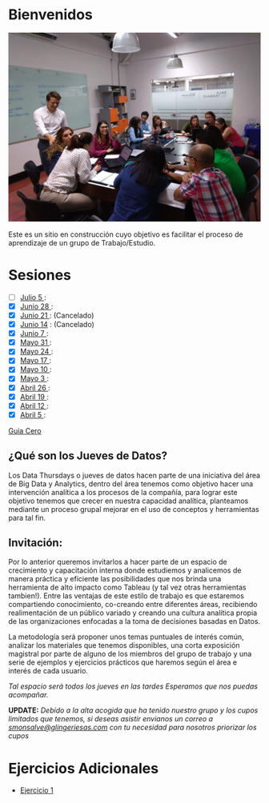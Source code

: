 # Bienvenidos

![Nosotros](/aux/5.jpeg)

Este es un sitio en construcción cuyo objetivo es facilitar el proceso de aprendizaje de un grupo de Trabajo/Estudio.

# Sesiones


- [ ] [Julio 5 ](/sesiones/20180705.md) :
- [x] [Junio 28 ](/sesiones/20180621.md) :
- [x] [Junio 21 ](/sesiones/20180621.md) :  (Cancelado)
- [x] [Junio 14](/sesiones/11.md) :  (Cancelado)
- [x] [Junio 7 ](/sesiones/10.md) :
- [x] [Mayo 31 ](/sesiones/9.md) :
- [x] [Mayo 24 ](/sesiones/8.md) :
- [x] [Mayo 17 ](/sesiones/7.md) :
- [x] [Mayo 10 ](/sesiones/6.md) :
- [x] [Mayo 3 ](/sesiones/5.md) :
- [x] [Abril 26 ](/sesiones/4.md) :
- [x] [Abril 19 ](/sesiones/3.md) :
- [x] [Abril 12 ](/sesiones/2.md) :
- [x] [Abril 5 ](/sesiones/1.md) :

[Guia Cero](sesiones/CapacitacionLeonisaGuiaCero.md)

## ¿Qué son los Jueves de Datos?

Los Data Thursdays o jueves de datos hacen parte de una iniciativa del área de Big Data y Analytics, dentro  del área tenemos como objetivo hacer una intervención analítica a los procesos de la compañía, para lograr este objetivo tenemos que crecer en nuestra capacidad analítica, planteamos mediante un proceso grupal mejorar en el uso de conceptos y herramientas para tal fin.

## Invitación:

Por lo anterior queremos invitarlos a hacer parte de un espacio de crecimiento y capacitación interna donde estudiemos y analicemos de manera práctica y eficiente las posibilidades que nos brinda una herramienta de alto impacto como Tableau (y tal vez otras herramientas tambien!).  Entre las ventajas de este estilo de trabajo es que estaremos compartiendo conocimiento, co-creando entre diferentes áreas, recibiendo realimentación de un público variado y creando una cultura analítica propia de las organizaciones enfocadas a la toma de decisiones basadas en Datos.

La metodología será proponer unos temas puntuales de interés común, analizar los materiales que tenemos disponibles, una corta exposición magistral por parte de alguno de los miembros del grupo de trabajo y una serie de ejemplos y ejercicios prácticos que haremos según el área e interés de cada usuario.

*Tal espacio será todos los jueves en las tardes Esperamos que nos puedas acompañar.*

**UPDATE:**
_Debido a la alta acogida que ha tenido nuestro grupo y los cupos limitados que tenemos, si deseas asistir envianos un correo a smonsalve@glingeriesas.com con tu necesidad para nosotros priorizar los cupos_

# Ejercicios Adicionales

* [Ejercicio 1](Ejercicios/E1.md)
